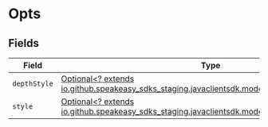 # Opts


## Fields

| Field                                                                                                                                    | Type                                                                                                                                     | Required                                                                                                                                 | Description                                                                                                                              |
| ---------------------------------------------------------------------------------------------------------------------------------------- | ---------------------------------------------------------------------------------------------------------------------------------------- | ---------------------------------------------------------------------------------------------------------------------------------------- | ---------------------------------------------------------------------------------------------------------------------------------------- |
| `depthStyle`                                                                                                                             | [Optional<? extends io.github.speakeasy_sdks_staging.javaclientsdk.models.operations.DepthStyle>](../../models/operations/DepthStyle.md) | :heavy_minus_sign:                                                                                                                       | N/A                                                                                                                                      |
| `style`                                                                                                                                  | [Optional<? extends io.github.speakeasy_sdks_staging.javaclientsdk.models.operations.Style>](../../models/operations/Style.md)           | :heavy_minus_sign:                                                                                                                       | N/A                                                                                                                                      |